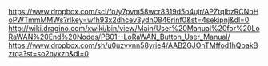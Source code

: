https://www.dropbox.com/scl/fo/y7pvm58wcr8319d5o4ujr/APZtqlbzRCNbHoPWTmmMMWs?rlkey=wfh93x2dhcev3ydn0846rinf0&st=4sekipnj&dl=0
http://wiki.dragino.com/xwiki/bin/view/Main/User%20Manual%20for%20LoRaWAN%20End%20Nodes/PB01--LoRaWAN_Button_User_Manual/
https://www.dropbox.com/sh/u0uzvvnn58yrie4/AAB2GJOhTMffod1hQbakBzrqa?st=so2nyxzn&dl=0
